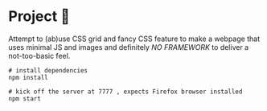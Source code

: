 # Project 🐸

Attempt to (ab)use CSS grid and fancy CSS feature to make a webpage that uses
minimal JS and images and definitely _NO FRAMEWORK_ to deliver a not-too-basic
feel.

    # install dependencies
    npm install

    # kick off the server at 7777 , expects Firefox browser installed
    npm start
